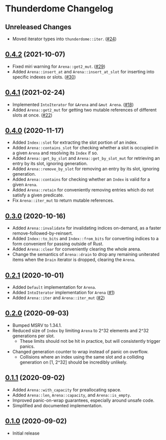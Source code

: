 # Thunderdome Changelog

## Unreleased Changes
* Moved iterator types into `thunderdome::iter`. ([#24])

[#24]: https://github.com/LPGhatguy/thunderdome/issues/24

## [0.4.2][0.4.2] (2021-10-07)
* Fixed miri warning for `Arena::get2_mut`. ([#29][pr-29])
* Added `Arena::insert_at` and `Arena::insert_at_slot` for inserting into specific indexes or slots. ([#30][pr-30])

[pr-29]: https://github.com/LPGhatguy/thunderdome/pull/29
[pr-30]: https://github.com/LPGhatguy/thunderdome/pull/30 
[0.4.2]: https://github.com/LPGhatguy/thunderdome/releases/tag/v0.4.2

## [0.4.1][0.4.1] (2021-02-24)
* Implemented `IntoIterator` for `&Arena` and `&mut Arena`. ([#18][issue-18])
* Added `Arena::get2_mut` for getting two mutable references of different slots at once. ([#22][issue-22])

[issue-18]: https://github.com/LPGhatguy/thunderdome/pull/18
[issue-22]: https://github.com/LPGhatguy/thunderdome/pull/22
[0.4.1]: https://github.com/LPGhatguy/thunderdome/releases/tag/v0.4.1

## [0.4.0][0.4.0] (2020-11-17)
* Added `Index::slot` for extracting the slot portion of an index.
* Added `Arena::contains_slot` for checking whether a slot is occupied in a given `Arena` and resolving its `Index` if so.
* Added `Arena::get_by_slot` and `Arena::get_by_slot_mut` for retrieving an entry by its slot, ignoring generation.
* Added `Arena::remove_by_slot` for removing an entry by its slot, ignoring generation.
* Added `Arena::contains` for checking whether an `Index` is valid for a given `Arena`.
* Added `Arena::retain` for conveniently removing entries which do not satisfy a given predicate.
* Fix `Arena::iter_mut` to return mutable references.

[0.4.0]: https://github.com/LPGhatguy/thunderdome/releases/tag/v0.4.0

## [0.3.0][0.3.0] (2020-10-16)
* Added `Arena::invalidate` for invalidating indices on-demand, as a faster remove-followed-by-reinsert.
* Added `Index::to_bits` and `Index::from_bits` for converting indices to a form convenient for passing outside of Rust.
* Added `Arena::clear` for conveniently clearing the whole arena.
* Change the semantics of `Arena::drain` to drop any remaining uniterated items when the `Drain` iterator is dropped, clearing the `Arena`.

[0.3.0]: https://github.com/LPGhatguy/thunderdome/releases/tag/v0.3.0

## [0.2.1][0.2.1] (2020-10-01)
* Added `Default` implementation for `Arena`.
* Added `IntoIterator` implementation for `Arena` ([#1](https://github.com/LPGhatguy/thunderdome/issues/1))
* Added `Arena::iter` and `Arena::iter_mut` ([#2](https://github.com/LPGhatguy/thunderdome/issues/2))

[0.2.1]: https://github.com/LPGhatguy/thunderdome/releases/tag/v0.2.1

## [0.2.0][0.2.0] (2020-09-03)
* Bumped MSRV to 1.34.1.
* Reduced size of `Index` by limiting `Arena` to 2^32 elements and 2^32 generations per slot.
	* These limits should not be hit in practice, but will consistently trigger panics.
* Changed generation counter to wrap instead of panic on overflow.
	* Collisions where an index using the same slot and a colliding generation on [1, 2^32] should be incredibly unlikely.

[0.2.0]: https://github.com/LPGhatguy/thunderdome/releases/tag/v0.2.0

## [0.1.1][0.1.1] (2020-09-02)
* Added `Arena::with_capacity` for preallocating space.
* Added `Arena::len`, `Arena::capacity`, and `Arena::is_empty`.
* Improved panic-on-wrap guarantees, especially around unsafe code.
* Simplified and documented implementation.

[0.1.1]: https://github.com/LPGhatguy/thunderdome/releases/tag/v0.1.1

## [0.1.0][0.1.0] (2020-09-02)
* Initial release

[0.1.0]: https://github.com/LPGhatguy/thunderdome/releases/tag/v0.1.0
